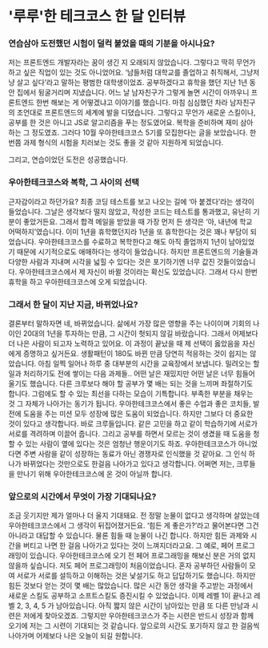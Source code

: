 # '루루'한 테크코스 한 달 인터뷰


### 연습삼아 도전했던 시험이 덜컥 붙었을 때의 기분을 아시나요?

저는 프론트엔드 개발자라는 꿈이 생긴 지 오래되지 않았습니다. 그렇다고 딱히 무언가 하고 싶은 직업이 있는 것도 아니었어요. ‘남들처럼 대학교를 졸업하고 취직해서, 그냥저냥 살고 싶다’라고 말하는 평범한 대학생이었죠. 공부하겠다고 휴학을 했던 지난 1년 동안 집에서 뒹굴거리며 지냈습니다. 어느 날 남자친구가 그렇게 놀면 시간이 아까우니 프론트엔드 한번 해보는 게 어떻겠냐고 이야기를 했습니다. 마침 심심했던 차라 남자친구의 조언대로 프론트엔드의 세계에 발을 디뎠습니다. 그렇다고 무언가 새로운 스킬이나, 공부를 한 것은 아니고 JS로 알고리즘을 푸는 정도였어요. 복학을 준비하며 재미 삼아 하는 그 정도였죠. 그러다 10월 우아한테크코스 5기를 모집한다는 글을 보았습니다. 한 번쯤 과제 형식의 시험을 치러보는 것도 좋을 것 같아 지원하게 되었습니다.

그리고, 연습이었던 도전은 성공했습니다.

### 우아한테크코스와 복학, 그 사이의 선택

근자감이라고 하던가요? 최종 코딩 테스트를 보고 나오는 길에 ‘아 붙겠다’라는 생각이 들었습니다. 그날은 생각보다 떨지 않았고, 작성한 코드는 테스트를 통과했고, 유난히 기분이 좋았거든요. 그래서 합격 메일을 받았을 때 가장 먼저 든 생각은 ‘아, 내년에 학교 어떡하지’였습니다. 이미 1년을 휴학했던지라 1년을 또 휴학한다는 것은 꽤나 부담이 되었습니다. 우아한테크코스를 수료하고 복학한다고 해도 아직 졸업까지 1년이 남아있었기 때문에 시기적으로도 애매하다는 생각이 들었습니다. 하지만 프론트엔드의 기술들과 다양한 사람과 지내며 시각을 넓힐 수 있다는 것은 포기하기엔 너무 값진 것들이었습니다. 우아한테크코스에서 제 자신이 바뀔 것이라는 확신도 있었습니다. 그래서 다시 한번 휴학을 하고 우아한테크코스에 오게 되었습니다.

### 그래서 한 달이 지난 지금, 바뀌었나요?

결론부터 말하자면 네, 바뀌었습니다. 삶에서 가장 많은 영향을 주는 나이이며 기회의 나이인 20대의 1년을 투자하는 만큼, 그 시간이 헛되지 않길 바랐습니다. 그래서 어제보다 더 나은 사람이 되고자 노력하고 있어요. 이 과정이 끝났을 때 제 선택이 옳았음을 자신에게 증명하고 싶거든요. 생활패턴이 180도 바뀐 만큼 당연히 적응하는 것이 쉽지는 않았습니다. 아침 일찍 일어나 하루 중 대부분의 시간을 교육장에서 보냅니다. 밀려오는 할 일과 처리하기도 전에 쌓이는 다음 과제들.. 어떤 날은 재밌지만 어떤 날은 너무 힘들어 울기도 했습니다. 다른 크루보다 해야 할 공부가 몇 배는 되는 것을 느끼며 좌절하기도 합니다. 그럼에도 할 수 있는 최선을 다하는 모습이 기특합니다. 부족한 부분을 채우는 것 그 자체가 나아가는 동기가 됩니다. 우아한테크코스에서 좋은 수업과 좋은 코치들, 발전에 도움을 주는 미션 모두 성장에 많은 도움이 되었습니다. 하지만 그보다 더 중요한 것이 있다고 생각합니다. 바로 크루들입니다. 같은 고민을 하고 같이 학습하기에 서로가 서로를 격려하며 이끌어 줍니다. 그리고 공부를 하면서 모르는 것이 생겼을 때 도움을 청할 수 있는 사람이 옆에 있다는 것은 엄청난 행운이기도 하죠. 우아한테크코스가 아니었다면 주변 사람을 같이 성장하는 동료가 아닌 경쟁자로 인식했을 것 같아요. 그 인식 하나가 바뀌었다는 것만으로도 한걸음 나아가고 있다고 생각합니다. 어쩌면 저는, 크루들을 만나기 위해 우아한테크코스에 온 것이 아닐까 합니다. 

### 앞으로의 시간에서 무엇이 가장 기대되나요?

조금 웃기지만 제가 얼마나 더 울지 기대돼요. 전 정말 눈물이 없다고 생각하며 살았는데 우아한테크코스에서 그 생각이 뒤집어졌거든요. ‘힘든 게 좋은가?’라고 물어본다면 그건 아니라고 대답할 수 있습니다. 물론 힘들 때 눈물이 나긴 합니다. 하지만 힘든 과제와 시간을 버티고 나면 한 걸음 나아가고 있다는 것이 느껴지더라고요. 그 예로, 페어 프로그래밍이 있습니다. 우아한테크코스에 오기 전 페어 프로그래밍을 해보신 분은 거의 없지 않을까 싶습니다. 저도 페어 프로그래밍이 처음이었습니다. 혼자 공부하던 사람들이 모여 서로가 서로를 설득하고 이해하는 것은 낯설기도 하고 답답하기도 했습니다. 하지만 힘든 것보다 얻는 것이 몇 배는 많았습니다. 많은 시간 동안 생각을 주고받는 과정에서 새로운 스킬도 공부하고 소프트스킬도 증진시킬 수 있었습니다. 이제 레벨 1이 끝나고 레벨 2, 3, 4, 5 가 남아있습니다. 아직 짧지 않은 시간이 남아있는 만큼 또 다른 만남과 시련은 저에게 찾아오겠죠. 그렇지만 우아한테크코스가 주는 시련은 반드시 성장과 함께 오기에 저는 그 시련이 기대되는 것 같습니다. 앞으로의 시간도 포기하지 않고 한 걸음씩 나아가며 어제보다 나은 오늘이 되길 원합니다.

